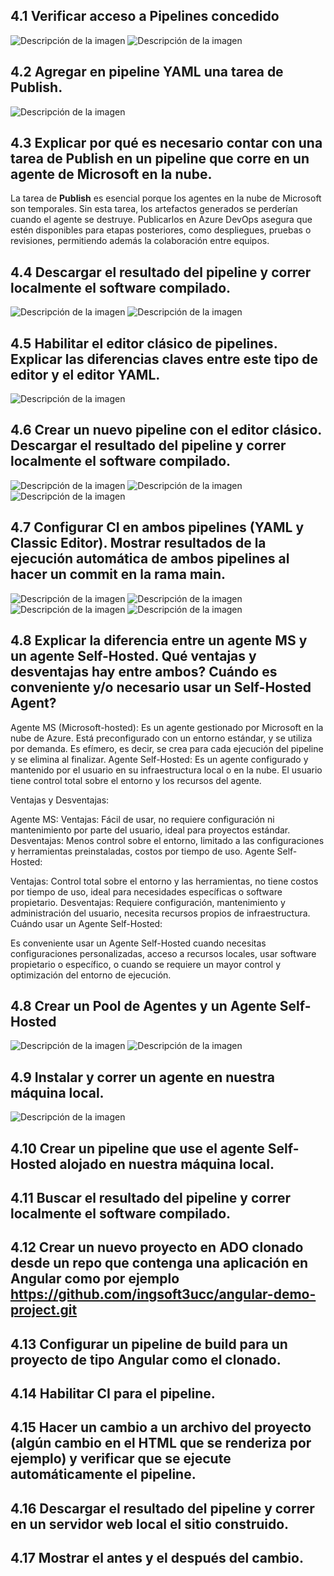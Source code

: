 ## 4.1 Verificar acceso a Pipelines concedido
![Descripción de la imagen](imagen4.1.jpeg)
![Descripción de la imagen](imagen4.11.jpeg)
## 4.2 Agregar en pipeline YAML una tarea de Publish.
![Descripción de la imagen](imagen4.2.jpeg)
## 4.3 Explicar por qué es necesario contar con una tarea de Publish en un pipeline que corre en un agente de Microsoft en la nube.

La tarea de **Publish** es esencial porque los agentes en la nube de Microsoft son temporales. Sin esta tarea, los artefactos generados se perderían cuando el agente se destruye. Publicarlos en Azure DevOps asegura que estén disponibles para etapas posteriores, como despliegues, pruebas o revisiones, permitiendo además la colaboración entre equipos.

## 4.4 Descargar el resultado del pipeline y correr localmente el software compilado.
![Descripción de la imagen](imagen4.4.jpeg)
![Descripción de la imagen](imagen4.41.jpeg)

## 4.5 Habilitar el editor clásico de pipelines. Explicar las diferencias claves entre este tipo de editor y el editor YAML.
![Descripción de la imagen](imagen4.5.jpeg)

## 4.6 Crear un nuevo pipeline con el editor clásico. Descargar el resultado del pipeline y correr localmente el software compilado.
![Descripción de la imagen](imagen4.6.jpeg)
![Descripción de la imagen](imagen4.61.jpeg)
![Descripción de la imagen](imagen4.62.jpeg)

## 4.7 Configurar CI en ambos pipelines (YAML y Classic Editor). Mostrar resultados de la ejecución automática de ambos pipelines al hacer un commit en la rama main.
![Descripción de la imagen](imagen4.7.jpeg)
![Descripción de la imagen](imagen4.71.jpeg)
![Descripción de la imagen](imagen4.72.jpeg)
![Descripción de la imagen](imagen4.73.jpeg)


## 4.8 Explicar la diferencia entre un agente MS y un agente Self-Hosted. Qué ventajas y desventajas hay entre ambos? Cuándo es conveniente y/o necesario usar un Self-Hosted Agent?


Agente MS (Microsoft-hosted): Es un agente gestionado por Microsoft en la nube de Azure. Está preconfigurado con un entorno estándar, y se utiliza por demanda. Es efímero, es decir, se crea para cada ejecución del pipeline y se elimina al finalizar.
Agente Self-Hosted: Es un agente configurado y mantenido por el usuario en su infraestructura local o en la nube. El usuario tiene control total sobre el entorno y los recursos del agente.

Ventajas y Desventajas:

Agente MS:
Ventajas: Fácil de usar, no requiere configuración ni mantenimiento por parte del usuario, ideal para proyectos estándar. Desventajas: Menos control sobre el entorno, limitado a las configuraciones y herramientas preinstaladas, costos por tiempo de uso. Agente Self-Hosted:

Ventajas: Control total sobre el entorno y las herramientas, no tiene costos por tiempo de uso, ideal para necesidades específicas o software propietario. Desventajas: Requiere configuración, mantenimiento y administración del usuario, necesita recursos propios de infraestructura. Cuándo usar un Agente Self-Hosted:

Es conveniente usar un Agente Self-Hosted cuando necesitas configuraciones personalizadas, acceso a recursos locales, usar software propietario o específico, o cuando se requiere un mayor control y optimización del entorno de ejecución.


## 4.8 Crear un Pool de Agentes y un Agente Self-Hosted
![Descripción de la imagen](imagen4.8.jpeg)
![Descripción de la imagen](imagen4.81.jpeg)

## 4.9 Instalar y correr un agente en nuestra máquina local.

![Descripción de la imagen](imagen4.9.jpeg)

## 4.10 Crear un pipeline que use el agente Self-Hosted alojado en nuestra máquina local.

## 4.11 Buscar el resultado del pipeline y correr localmente el software compilado.

## 4.12 Crear un nuevo proyecto en ADO clonado desde un repo que contenga una aplicación en Angular como por ejemplo https://github.com/ingsoft3ucc/angular-demo-project.git

## 4.13 Configurar un pipeline de build para un proyecto de tipo Angular como el clonado.

## 4.14 Habilitar CI para el pipeline.

## 4.15 Hacer un cambio a un archivo del proyecto (algún cambio en el HTML que se renderiza por ejemplo) y verificar que se ejecute automáticamente el pipeline.

## 4.16 Descargar el resultado del pipeline y correr en un servidor web local el sitio construido.

## 4.17 Mostrar el antes y el después del cambio.
